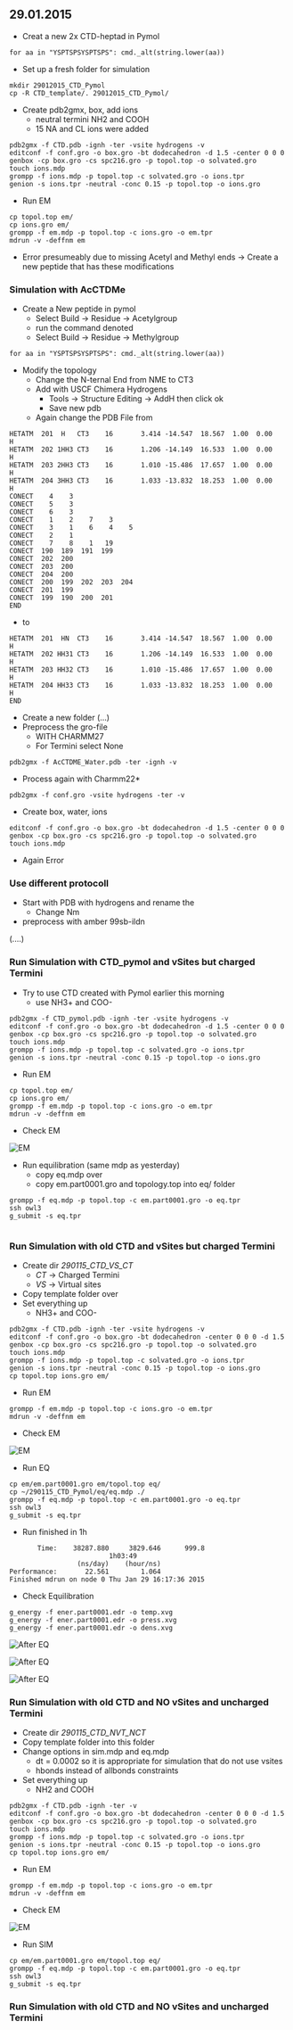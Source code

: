 ## 29.01.2015

* Creat a new 2x CTD-heptad in Pymol 


```
for aa in "YSPTSPSYSPTSPS": cmd._alt(string.lower(aa))

```

* Set up a fresh folder for simulation

```
mkdir 29012015_CTD_Pymol
cp -R CTD_template/. 29012015_CTD_Pymol/
```

* Create pdb2gmx, box, add ions 
    * neutral termini NH2 and COOH
    * 15 NA and CL ions were added

```
pdb2gmx -f CTD.pdb -ignh -ter -vsite hydrogens -v
editconf -f conf.gro -o box.gro -bt dodecahedron -d 1.5 -center 0 0 0
genbox -cp box.gro -cs spc216.gro -p topol.top -o solvated.gro
touch ions.mdp
grompp -f ions.mdp -p topol.top -c solvated.gro -o ions.tpr
genion -s ions.tpr -neutral -conc 0.15 -p topol.top -o ions.gro
```

* Run EM

```
cp topol.top em/
cp ions.gro em/
grompp -f em.mdp -p topol.top -c ions.gro -o em.tpr
mdrun -v -deffnm em

```

* Error presumeably due to missing Acetyl and Methyl ends → Create a new peptide that has these modifications

### Simulation with AcCTDMe

* Create a New peptide in pymol
    * Select Build → Residue → Acetylgroup
    * run the command denoted
    * Select Build → Residue → Methylgroup

```
for aa in "YSPTSPSYSPTSPS": cmd._alt(string.lower(aa))
```

* Modify the topology
    * Change the N-ternal End from NME to CT3
    * Add with USCF Chimera Hydrogens
        * Tools → Structure Editing → AddH then click ok
        * Save new pdb
    * Again change the PDB File from 
    
```
HETATM  201  H   CT3    16       3.414 -14.547  18.567  1.00  0.00           H
HETATM  202 1HH3 CT3    16       1.206 -14.149  16.533  1.00  0.00           H
HETATM  203 2HH3 CT3    16       1.010 -15.486  17.657  1.00  0.00           H
HETATM  204 3HH3 CT3    16       1.033 -13.832  18.253  1.00  0.00           H
CONECT    4    3
CONECT    5    3
CONECT    6    3
CONECT    1    2    7    3
CONECT    3    1    6    4    5
CONECT    2    1
CONECT    7    8    1   19
CONECT  190  189  191  199
CONECT  202  200
CONECT  203  200
CONECT  204  200
CONECT  200  199  202  203  204
CONECT  201  199
CONECT  199  190  200  201
END

```

* to

```
HETATM  201  HN  CT3    16       3.414 -14.547  18.567  1.00  0.00           H
HETATM  202 HH31 CT3    16       1.206 -14.149  16.533  1.00  0.00           H
HETATM  203 HH32 CT3    16       1.010 -15.486  17.657  1.00  0.00           H
HETATM  204 HH33 CT3    16       1.033 -13.832  18.253  1.00  0.00           H
END

```

* Create a new folder (...)
* Preprocess the gro-file
    * WITH CHARMM27
    * For Termini select None 

```
pdb2gmx -f AcCTDME_Water.pdb -ter -ignh -v

```

* Process again with Charmm22*

```
pdb2gmx -f conf.gro -vsite hydrogens -ter -v
```

* Create box, water, ions


```
editconf -f conf.gro -o box.gro -bt dodecahedron -d 1.5 -center 0 0 0
genbox -cp box.gro -cs spc216.gro -p topol.top -o solvated.gro
touch ions.mdp
```

* Again Error

### Use different protocoll

* Start with PDB with hydrogens and rename the
    * Change Nm
* preprocess with amber 99sb-ildn

(....)


### Run Simulation with CTD_pymol and vSites but charged Termini   

* Try to use CTD created with Pymol earlier this morning
    * use NH3+ and COO-

```
pdb2gmx -f CTD_pymol.pdb -ignh -ter -vsite hydrogens -v
editconf -f conf.gro -o box.gro -bt dodecahedron -d 1.5 -center 0 0 0
genbox -cp box.gro -cs spc216.gro -p topol.top -o solvated.gro
touch ions.mdp
grompp -f ions.mdp -p topol.top -c solvated.gro -o ions.tpr
genion -s ions.tpr -neutral -conc 0.15 -p topol.top -o ions.gro
```

* Run EM

```
cp topol.top em/
cp ions.gro em/
grompp -f em.mdp -p topol.top -c ions.gro -o em.tpr
mdrun -v -deffnm em

```

* Check EM

![EM](https://github.com/sagar87/MD/raw/master/29012015/potential_pym.png)

* Run equilibration (same mdp as yesterday)
    * copy eq.mdp over 
    * copy em.part0001.gro and topology.top into eq/ folder

```
grompp -f eq.mdp -p topol.top -c em.part0001.gro -o eq.tpr
ssh owl3
g_submit -s eq.tpr

```




```

```



### Run Simulation with old CTD and vSites but charged Termini   

* Create dir *290115_CTD_VS_CT*
    * *CT* → Charged Termini
    * *VS* → Virtual sites
* Copy template folder over
* Set everything up
    * NH3+ and COO-


```
pdb2gmx -f CTD.pdb -ignh -ter -vsite hydrogens -v
editconf -f conf.gro -o box.gro -bt dodecahedron -center 0 0 0 -d 1.5
genbox -cp box.gro -cs spc216.gro -p topol.top -o solvated.gro
touch ions.mdp
grompp -f ions.mdp -p topol.top -c solvated.gro -o ions.tpr
genion -s ions.tpr -neutral -conc 0.15 -p topol.top -o ions.gro
cp topol.top ions.gro em/
```

* Run EM

```
grompp -f em.mdp -p topol.top -c ions.gro -o em.tpr
mdrun -v -deffnm em

```

* Check EM

![EM](https://github.com/sagar87/MD/raw/master/29012015/potential_org.png)

* Run EQ

```
cp em/em.part0001.gro em/topol.top eq/
cp ~/290115_CTD_Pymol/eq/eq.mdp ./
grompp -f eq.mdp -p topol.top -c em.part0001.gro -o eq.tpr
ssh owl3
g_submit -s eq.tpr
```

* Run finished in 1h


```
       Time:    38287.880     3829.646      999.8
                         1h03:49
                 (ns/day)    (hour/ns)
Performance:       22.561        1.064
Finished mdrun on node 0 Thu Jan 29 16:17:36 2015
```

* Check Equilibration

```
g_energy -f ener.part0001.edr -o temp.xvg
g_energy -f ener.part0001.edr -o press.xvg
g_energy -f ener.part0001.edr -o dens.xvg
```

![After EQ](https://github.com/sagar87/MD/raw/master/29012015/temp_CTD_VS_CT.xvg_.png)

![After EQ](https://github.com/sagar87/MD/raw/master/29012015/press_CTD_VS_CT.xvg_.png)

![After EQ](https://github.com/sagar87/MD/raw/master/29012015/dens_CTD_VS_CT.xvg_.png)

### Run Simulation with old CTD and NO vSites and uncharged Termini

* Create dir *290115_CTD_NVT_NCT* 
* Copy template folder into this folder
* Change options in sim.mdp and eq.mdp
    * dt = 0.0002 so it is appropriate for simulation that do not use vsites
    * hbonds instead of allbonds constraints 
* Set everything up
    * NH2 and COOH


```
pdb2gmx -f CTD.pdb -ignh -ter -v
editconf -f conf.gro -o box.gro -bt dodecahedron -center 0 0 0 -d 1.5
genbox -cp box.gro -cs spc216.gro -p topol.top -o solvated.gro
touch ions.mdp
grompp -f ions.mdp -p topol.top -c solvated.gro -o ions.tpr
genion -s ions.tpr -neutral -conc 0.15 -p topol.top -o ions.gro
cp topol.top ions.gro em/
```

* Run EM

```
grompp -f em.mdp -p topol.top -c ions.gro -o em.tpr
mdrun -v -deffnm em
```

* Check EM

![EM](https://github.com/sagar87/MD/raw/master/29012015/potential_CTD_ORG_NVT_NCT.png)

* Run SIM

```
cp em/em.part0001.gro em/topol.top eq/
grompp -f eq.mdp -p topol.top -c em.part0001.gro -o eq.tpr
ssh owl3
g_submit -s eq.tpr
```


### Run Simulation with old CTD and NO vSites and uncharged Termini



